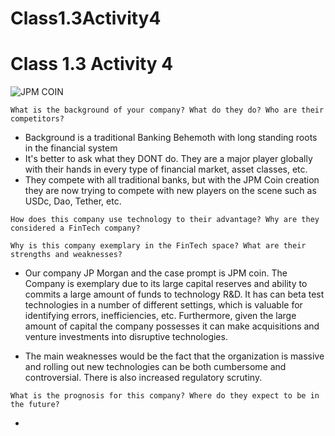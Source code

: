 # Class1.3Activity4

# Class 1.3 Activity 4

![JPM COIN](https://www.adweek.com/wp-content/uploads/2019/02/jpm-coin-content-2019.png "JPM COIN")


```
What is the background of your company? What do they do? Who are their competitors?
```
* Background is a traditional Banking Behemoth with long standing roots in the financial system
* It's better to ask what they DONT do. They are a major player globally with their hands in every type of financial market, asset classes, etc.
* They compete with all traditional banks, but with the JPM Coin creation they are now trying to compete with new players on the scene such as USDc, Dao, Tether, etc. 

```
How does this company use technology to their advantage? Why are they considered a FinTech company?
```

```
Why is this company exemplary in the FinTech space? What are their strengths and weaknesses?
```
* Our company JP Morgan and the case prompt is JPM coin. The Company is exemplary due to its large capital reserves and ability to commits a large amount of funds to technology R&D. It has can beta test technologies in a number of different settings, which is valuable for identifying errors, inefficiencies, etc. Furthermore, given the large amount of capital the company possesses it can make acquisitions and venture investments into disruptive technologies.

* The main weaknesses would be the fact that the organization is massive and rolling out new technologies can be both cumbersome and controversial. There is also increased regulatory scrutiny.

```
What is the prognosis for this company? Where do they expect to be in the future?
```
*